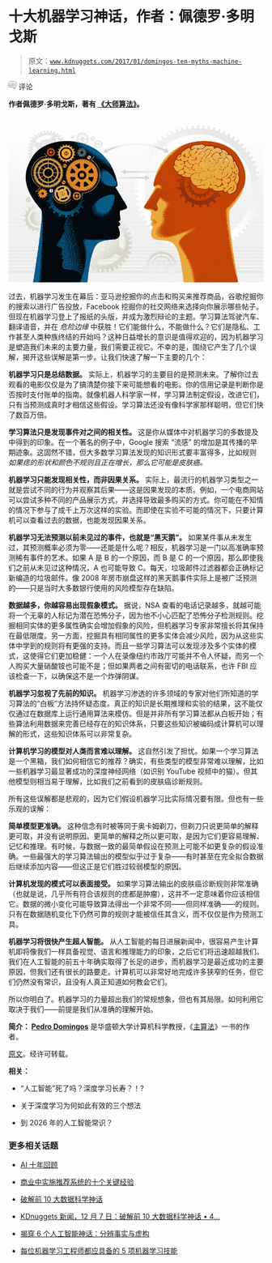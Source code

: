 # 十大机器学习神话，作者：佩德罗·多明戈斯

> 原文：[`www.kdnuggets.com/2017/01/domingos-ten-myths-machine-learning.html`](https://www.kdnuggets.com/2017/01/domingos-ten-myths-machine-learning.html)

![c](img/3d9c022da2d331bb56691a9617b91b90.png) 评论

**作者佩德罗·多明戈斯，著有 [《大师算法》](https://www.amazon.com/Master-Algorithm-Ultimate-Learning-Machine/dp/0465065708/)。**

![机器学习](img/cd384283fdc59d7aed52638f7fca210f.png)

过去，机器学习发生在幕后：亚马逊挖掘你的点击和购买来推荐商品，谷歌挖掘你的搜索以进行广告投放，Facebook 挖掘你的社交网络来选择向你展示哪些帖子。但现在机器学习登上了报纸的头版，并成为激烈辩论的主题。学习算法驾驶汽车、翻译语音，并在 *危险边缘* 中获胜！它们能做什么，不能做什么？它们是隐私、工作甚至人类种族终结的开始吗？这种日益增长的意识是值得欢迎的，因为机器学习是塑造我们未来的主要力量，我们需要正视它。不幸的是，围绕它产生了几个误解，揭开这些误解是第一步。让我们快速了解一下主要的几个：

**机器学习只是总结数据。** 实际上，机器学习的主要目的是预测未来。了解你过去观看的电影仅仅是为了搞清楚你接下来可能想看的电影。你的信用记录是判断你是否按时支付账单的指南。就像机器人科学家一样，学习算法制定假设，改进它们，只有当预测成真时才相信这些假设。学习算法还没有像科学家那样聪明，但它们快了数百万倍。

**学习算法只是发现事件对之间的相关性。** 这是你从媒体中对机器学习的多数提及中得到的印象。在一个著名的例子中，Google 搜索 “流感” 的增加是其传播的早期迹象。这固然不错，但大多数学习算法发现的知识形式要丰富得多，比如规则 *如果痣的形状和颜色不规则且正在增长，那么它可能是皮肤癌。*

**机器学习只能发现相关性，而非因果关系。** 实际上，最流行的机器学习类型之一就是尝试不同的行为并观察其后果——这是因果发现的本质。例如，一个电商网站可以尝试多种不同的产品展示方式，并选择导致最多购买的方式。你可能在不知情的情况下参与了成千上万次这样的实验。而即使在实验不可能的情况下，只要计算机可以查看过去的数据，也能发现因果关系。

**机器学习无法预测以前未见过的事件，也就是“黑天鹅”。** 如果某件事从未发生过，其预测概率必须为零——还能是什么呢？相反，机器学习是一门以高准确率预测稀有事件的艺术。如果 A 是 B 的一个原因，而 B 是 C 的一个原因，那么即使我们之前从未见过这种情况，A 也可能导致 C。每天，垃圾邮件过滤器都会正确标记新编造的垃圾邮件。像 2008 年房市崩盘这样的黑天鹅事件实际上是被广泛预测的——只是当时大多数银行使用的风险模型存在缺陷。

**数据越多，你越容易出现假象模式。** 据说，NSA 查看的电话记录越多，就越可能将一个无辜的人标记为潜在恐怖分子，因为他不小心匹配了恐怖分子检测规则。挖掘相同实体的更多属性确实会增加假象的风险，但机器学习专家非常擅长将其保持在最低限度。另一方面，挖掘具有相同属性的更多实体会减少风险，因为从这些实体中学到的规则将有更强的支持。而且一些学习算法可以发现涉及多个实体的模式，这使得它们更加稳健：一个人在录像纽约市政厅可能并不令人怀疑，而另一个人购买大量硝酸铵也可能不是；但如果两者之间有密切的电话联系，也许 FBI 应该检查一下，以确保这不是一个炸弹阴谋。

**机器学习忽视了先前的知识。** 机器学习渗透的许多领域的专家对他们所知道的学习算法的“白板”方法持怀疑态度。真正的知识是长期推理和实验的结果，这不能仅仅通过在数据库上运行通用算法来模仿。但是并非所有学习算法都从白板开始；有些算法利用数据来完善已经存在的知识体系，只要这些知识被编码成计算机可以理解的形式，这些知识体系可以非常复杂。

**计算机学习的模型对人类而言难以理解。** 这自然引发了担忧。如果一个学习算法是一个黑箱，我们如何相信它的推荐？确实，有些类型的模型非常难以理解，比如一些机器学习最显著成功的深度神经网络（如识别 YouTube 视频中的猫）。但其他模型则相当易于理解，比如我们之前看到的皮肤癌诊断规则。

所有这些误解都是悲观的，因为它们假设机器学习比实际情况要有限。但也有一些乐观的误解：

**简单模型更准确。** 这种信念有时被等同于奥卡姆剃刀，但剃刀只说更简单的解释更可取，并没有说明原因。更简单的解释之所以更可取，是因为它们更容易理解、记忆和推理。有时候，与数据一致的最简单假设在预测上可能不如更复杂的假设准确。一些最强大的学习算法输出的模型似乎过于复杂——有时甚至在完全拟合数据后继续添加内容——但这正是它们胜过较弱模型的原因。

**计算机发现的模式可以表面接受。** 如果学习算法输出的皮肤癌诊断规则非常准确（也就是说，几乎所有符合该规则的痣都是肿瘤），这并不一定意味着你应该相信它。数据的微小变化可能导致算法得出一个非常不同——但同样准确——的规则。只有在数据随机变化下仍然可靠的规则才能被信任其含义，而不仅仅是作为预测工具。

**机器学习将很快产生超人智能。** 从人工智能的每日进展新闻中，很容易产生计算机即将像我们一样具备视觉、语言和推理能力的印象，之后它们将迅速超越我们。我们在人工智能的前五十年确实取得了长足的进步，而机器学习是最近成功的主要原因，但我们还有很长的路要走。计算机可以非常好地完成许多狭窄的任务，但它们仍然没有常识，且没有人真正知道如何教会它们。

所以你明白了。机器学习的力量超出我们的常规想象，但也有其局限。如何利用它取决于我们——前提是我们从准确的理解开始。

**简介： [Pedro Domingos](http://homes.cs.washington.edu/~pedrod/)** 是华盛顿大学计算机科学教授，《[主算法](https://www.amazon.com/Master-Algorithm-Ultimate-Learning-Machine/dp/0465065708/)》一书的作者。

[原文](https://medium.com/@pedromdd/ten-myths-about-machine-learning-d888b48334a3)。经许可转载。

**相关：**

+   “人工智能”死了吗？深度学习长寿？！?

+   关于深度学习为何如此有效的三个想法

+   到 2026 年的人工智能常识？

### 更多相关话题

+   [AI 十年回顾](https://www.kdnuggets.com/2023/06/ten-years-ai-review.html)

+   [商业中实施推荐系统的十个关键经验](https://www.kdnuggets.com/2022/07/ten-key-lessons-implementing-recommendation-systems-business.html)

+   [破解前 10 大数据科学神话](https://www.kdnuggets.com/2022/12/top-10-data-science-myths-busted.html)

+   [KDnuggets 新闻，12 月 7 日：破解前 10 大数据科学神话 • 4…](https://www.kdnuggets.com/2022/n47.html)

+   [揭穿 6 个人工智能神话：分辨事实与虚构](https://www.kdnuggets.com/6-artificial-intelligence-myths-debunked-separating-fact-from-fiction)

+   [每位机器学习工程师都应具备的 5 项机器学习技能](https://www.kdnuggets.com/2023/03/5-machine-learning-skills-every-machine-learning-engineer-know-2023.html)
